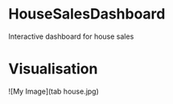 # HouseSalesDashboard
Interactive dashboard for house sales
# Visualisation 
![My Image](tab house.jpg)

